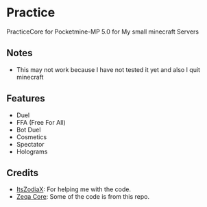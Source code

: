 # Practice

PracticeCore for Pocketmine-MP 5.0 for My small minecraft Servers

## Notes
- This may not work because I have not tested it yet and also I quit minecraft

## Features

- Duel
- FFA (Free For All)
- Bot Duel
- Cosmetics
- Spectator
- Holograms

## Credits
- [ItsZodiaX](https://github.com/ItsZodiaX): For helping me with the code.
- [Zeqa Core](https://github.com/ZeqaNetwork/Mineceit): Some of the code is from this repo.
